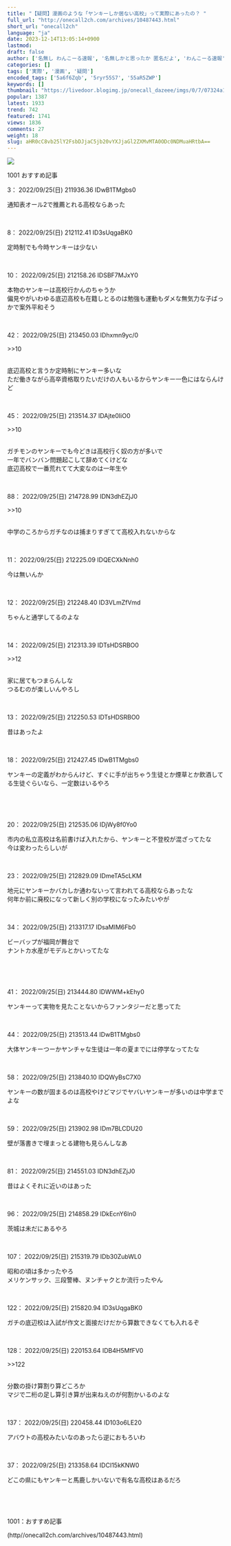 ```yaml
---
title: "【疑問】漫画のような「ヤンキーしか居ない高校」って実際にあったの？ "
full_url: "http://onecall2ch.com/archives/10487443.html"
short_url: "onecall2ch"
language: "ja"
date: 2023-12-14T13:05:14+0900
lastmod: 
draft: false
author: ['名無し わんこーる速報', '名無しかと思ったか 匿名だよ', 'わんこーる速報']
categories: []
tags: ['実際', '漫画', '疑問']
encoded_tags: ['5a6f6Zqb', '5ryr55S7', '55aR5ZWP']
keywords: []
thumbnail: "https://livedoor.blogimg.jp/onecall_dazeee/imgs/0/7/07324a15.jpg"
popular: 1387
latest: 1933
trend: 742
featured: 1741
views: 1836
comments: 27
weight: 18
slug: aHR0cC8vb25lY2FsbDJjaC5jb20vYXJjaGl2ZXMvMTA0ODc0NDMuaHRtbA==
---
```


![](https://livedoor.blogimg.jp/onecall_dazeee/imgs/0/7/07324a15.jpg)

<div> <p class='name2'> 1001 おすすめ記事</p> <p class='name2'>3： 2022/09/25(日) 211936.36 IDwB1TMgbs0</p><p class='onecall'> 通知表オール2で推薦とれる高校ならあった <br></p><br> <p class='name2'>8： 2022/09/25(日) 212112.41 ID3sUqgaBK0</p><p class='onecall'> 定時制でも今時ヤンキーは少ない <br></p><br> <p class='name2'>10： 2022/09/25(日) 212158.26 IDSBF7MJxY0</p><p class='onecall'> 本物のヤンキーは高校行かんのちゃうか <br> 偏見やがいわゆる底辺高校も在籍しとるのは勉強も運動もダメな無気力な子ばっかで案外平和そう <br></p><br> <p class='name2'>42： 2022/09/25(日) 213450.03 IDhxmn9yc/0</p><p class='onecall'> <p class='anchor'>>>10</p> <br> 底辺高校と言うか定時制にヤンキー多いな <br> ただ働きながら高卒資格取りたいだけの人もいるからヤンキー一色にはならんけど <br></p><br> <p class='name2'>45： 2022/09/25(日) 213514.37 IDAjte0IiO0</p><p class='onecall'> <p class='anchor'>>>10</p> <br> ガチモンのヤンキーでも今どきは高校行く奴の方が多いで <br> 一年でバンバン問題起こして辞めてくけどな <br> 底辺高校で一番荒れてて大変なのは一年生や <br></p><br> <p class='name2'>88： 2022/09/25(日) 214728.99 IDN3dhEZjJ0</p><p class='onecall'> <p class='anchor'>>>10</p> <br> 中学のころからガチなのは捕まりすぎてて高校入れないからな <br></p><br> <p class='name2'>11： 2022/09/25(日) 212225.09 IDQECXkNnh0</p><p class='onecall'> 今は無いんか <br></p><br> <p class='name2'>12： 2022/09/25(日) 212248.40 ID3VLmZfVmd</p><p class='onecall'> ちゃんと通学してるのよな <br></p><br> <p class='name2'>14： 2022/09/25(日) 212313.39 IDTsHDSRBO0</p><p class='onecall'> <p class='anchor'>>>12</p> <br> 家に居てもつまらんしな <br> つるむのが楽しいんやろし <br></p><br> <p class='name2'>13： 2022/09/25(日) 212250.53 IDTsHDSRBO0</p><p class='onecall'> 昔はあったよ <br></p><br> <p class='name2'>18： 2022/09/25(日) 212427.45 IDwB1TMgbs0</p><p class='onecall'><p> ヤンキーの定義がわからんけど、すぐに手が出ちゃう生徒とか煙草とか飲酒してる生徒ぐらいなら、一定数はいるやろ </p><br></p><br> <p class='name2'>20： 2022/09/25(日) 212535.06 IDjWy8f0Yo0</p><p class='onecall'> 市内の私立高校は名前書けば入れたから、ヤンキーと不登校が混ざってたな <br> 今は変わったらしいが <br></p><br> <p class='name2'>23： 2022/09/25(日) 212829.09 IDmeTA5cLKM</p><p class='onecall'> 地元にヤンキーかバカしか通わないって言われてる高校ならあったな <br> 何年か前に廃校になって新しく別の学校になったみたいやが <br></p><br> <p class='name2'>34： 2022/09/25(日) 213317.17 IDsaMIM6Fb0</p><p class='onecall'><p> ビーバップが福岡が舞台で <br> ナントカ水産がモデルとかいってたな </p><br></p><br> <p class='name2'>41： 2022/09/25(日) 213444.80 IDWWM+kEhy0</p><p class='onecall'> ヤンキーって実物を見たことないからファンタジーだと思ってた <br></p><br> <p class='name2'>44： 2022/09/25(日) 213513.44 IDwB1TMgbs0</p><p class='onecall'> 大体ヤンキーつーかヤンチャな生徒は一年の夏までには停学なってたな <br></p><br> <p class='name2'>58： 2022/09/25(日) 213840.10 IDQWyBsC7X0</p><p class='onecall'> ヤンキーの数が固まるのは高校やけどマジでヤバいヤンキーが多いのは中学までよな <br></p><br> <p class='name2'>59： 2022/09/25(日) 213902.98 IDm7BLCDU20</p><p class='onecall'> 壁が落書きで埋まっとる建物も見らんしなあ <br></p><br> <p class='name2'>81： 2022/09/25(日) 214551.03 IDN3dhEZjJ0</p><p class='onecall'> 昔はよくそれに近いのはあった <br></p><br> <p class='name2'>96： 2022/09/25(日) 214858.29 IDkEcnY6ln0</p><p class='onecall'> 茨城は未だにあるやろ <br></p><br> <p class='name2'>107： 2022/09/25(日) 215319.79 IDb30ZubWL0</p><p class='onecall'> 昭和の頃は多かったやろ <br> メリケンサック、三段警棒、ヌンチャクとか流行ったやん <br></p><br> <p class='name2'>122： 2022/09/25(日) 215820.94 ID3sUqgaBK0</p><p class='onecall'> ガチの底辺校は入試が作文と面接だけだから算数できなくても入れるぞ <br></p><br> <p class='name2'>128： 2022/09/25(日) 220153.64 IDB4H5MfFV0</p><p class='onecall'> <p class='anchor'>>>122</p> <br> 分数の掛け算割り算どころか <br> マジで二桁の足し算引き算が出来ねえのが何割かいるのよな <br></p><br> <p class='name2'>137： 2022/09/25(日) 220458.44 ID103o6LE20</p><p class='onecall'> アバウトの高校みたいなのあったら逆におもろいわ <br></p><br> <p class='name2'>37： 2022/09/25(日) 213358.64 IDCI15kKNW0</p><p class='onecall'><p> どこの県にもヤンキーと馬鹿しかいないで有名な高校はあるだろ </p><br></p><br> <p class='name2'>1001：おすすめ記事</p> </div>

(http//onecall2ch.com/archives/10487443.html)
